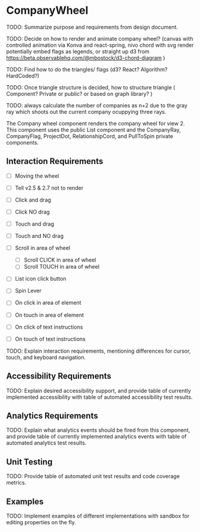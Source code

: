 # CompanyWheel

TODO: Summarize purpose and requirements from design document.

TODO: Decide on how to render and animate company wheel? (canvas with controlled animation via Konva and react-spring, nivo chord with svg render potentially embed flags as legends, or straight up d3 from https://beta.observablehq.com/@mbostock/d3-chord-diagram )

TODO: Find how to do the triangles/ flags (d3? React? Algorithm? HardCoded?) 

TODO: Once triangle structure is decided, how to structure triangle ( Component? Private or public? or based on graph       library? )

TODO: always calculate the number of companies as n+2 due to the gray ray which shoots out the current company ocuppying three rays.

The Company wheel component renders the company wheel for view 2. This component uses the public List component and the CompanyRay, CompanyFlag, ProjectDot, RelationshipCord, and PullToSpin private components.

## Interaction Requirements

* [ ] Moving the wheel
 * [ ] Tell v2.5 & 2.7 not to render
 * [ ] Click and drag
 * [ ] Click NO drag
 * [ ] Touch and drag
 * [ ] Touch and NO drag
 * [ ] Scroll in area of wheel
   * [ ] Scroll CLICK in area of wheel
   * [ ] Scroll TOUCH in area of wheel
 * [ ] List icon click button

* [ ] Spin Lever
 * [ ] On click in area of element 
 * [ ] On touch in area of element 
 * [ ] On click of text instructions
 * [ ] On touch of text instructions

TODO: Explain interaction requirements, mentioning differences for cursor, touch,
and keyboard navigation.

## Accessibility Requirements

TODO: Explain desired accessibility support, and provide table of currently
implemented accessibility with table of automated accessibility test results.

## Analytics Requirements

TODO: Explain what analytics events should be fired from this component, and
provide table of currently implemented analytics events with table of automated
analytics test results.

## Unit Testing

TODO: Provide table of automated unit test results and code coverage metrics.

## Examples

TODO: Implement examples of different implementations with sandbox for editing
properties on the fly.
